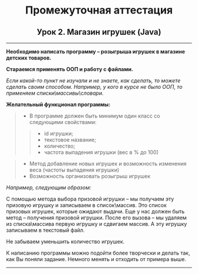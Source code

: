 <a id="return"></a>

<center>

# Промежуточная аттестация

## Урок 2. Магазин игрушек (Java)

</center>

---

**Необходимо написать программу – розыгрыша игрушек в магазине детских товаров.**

**Стараемся применять ООП и работу с файлами.**

*Если какой-то пункт не изучали и не знаете, как сделать, то можете сделать своим способом. Например, у кого в курсе не было ООП, то применяем списки\массивы\словари.*

**Желательный функционал программы:**

>- В программе должен быть минимум один класс со следующими свойствами:
>>- id игрушки;
>>- текстовое название;
>>- количество;
>>- частота выпадения игрушки (вес в % до 100)

>- Метод добавление новых игрушек и возможность изменения веса (частоты выпадения игрушки)
>- Возможность организовать розыгрыш игрушек

*Например, следующим образом:*

С помощью метода выбора призовой игрушки – мы получаем эту призовую игрушку и записываем в список\массив.
Это список призовых игрушек, которые ожидают выдачи.
Еще у нас должен быть метод – получения призовой игрушки.
После его вызова – мы удаляем из списка\массива первую игрушку и сдвигаем массив. А эту игрушку записываем в текстовый файл.

Не забываем уменьшить количество игрушек.

К написанию программы можно подойти более творчески и делать так, как Вы поняли задание. Немного менять и отходить от примера выше.

---
